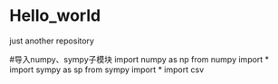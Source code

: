 # Hello_world
just another repository

#导入numpy、sympy子模块
import numpy as np
from numpy import *
import sympy as sp
from sympy import *
import csv
